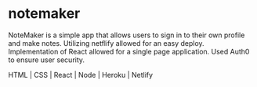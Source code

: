 # notemaker


NoteMaker is a simple app that allows users to sign in to their own profile and make notes.
Utilizing netflify allowed for an easy deploy.
Implementation of React allowed for a single page application.
Used Auth0 to ensure user security.


HTML | CSS | React | Node | Heroku | Netlify

